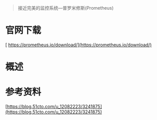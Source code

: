 > 接近完美的监控系统—普罗米修斯(Prometheus)





# 官网下载

[ https://prometheus.io/download/](https://prometheus.io/download/)




# 概述






# 参考资料

[https://blog.51cto.com/u_12082223/3241875](https://blog.51cto.com/u_12082223/3241875)



